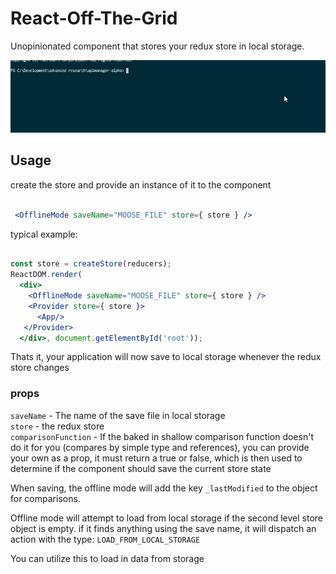 # React-Off-The-Grid
Unopinionated component that stores your redux store in local storage.

![Install](public/installoffthegrid.gif)

## Usage

create the store and provide an instance of it to the component

```jsx

 <OfflineMode saveName="MOOSE_FILE" store={ store } />
```

typical example:

```jsx

const store = createStore(reducers);
ReactDOM.render(
  <div>
    <OfflineMode saveName="MOOSE_FILE" store={ store } />
    <Provider store={ store }>
      <App/>
   </Provider>
  </div>, document.getElementById('root'));
```

Thats it, your application will now save to local storage whenever the redux store changes

### props

`saveName` - The name of the save file in local storage<br/>
`store` - the redux store<br/>
`comparisonFunction` - If the baked in shallow comparison function doesn't do it for you (compares by simple type and references), you can provide your own as a prop, it must return a true or false, which is then used to determine if the component should save the current store state

When saving, the offline mode will add the key `_lastModified` to the object for comparisons.

Offline mode will attempt to load from local storage if the second level store object is empty. if it finds anything using the save name, it will
dispatch an action with the type: `LOAD_FROM_LOCAL_STORAGE`

You can utilize this to load in data from storage
